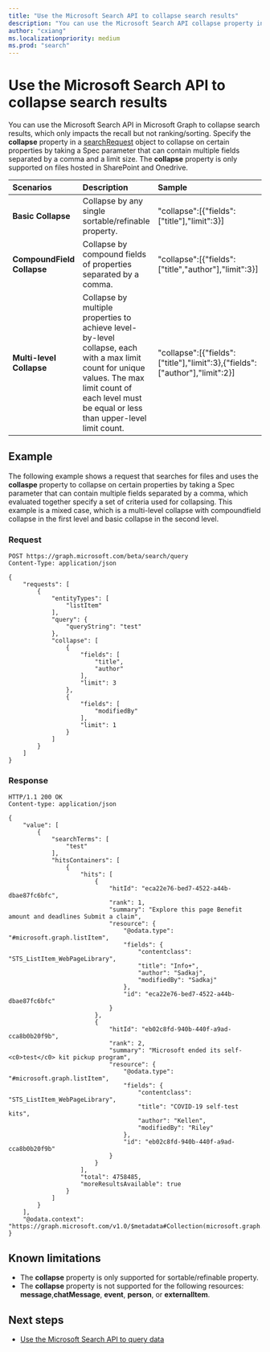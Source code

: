 ```yaml
---
title: "Use the Microsoft Search API to collapse search results"
description: "You can use the Microsoft Search API collapse property in Microsoft Graph to collapse search results by taking a spec parameter. Only supported on file type."
author: "cxiang"
ms.localizationpriority: medium
ms.prod: "search"
---
```


# Use the Microsoft Search API to collapse search results

You can use the Microsoft Search API in Microsoft Graph to collapse search results, which only impacts the recall but not ranking/sorting. Specify the **collapse** property in a [searchRequest](/graph/api/resources/searchrequest) object to collapse on certain properties by taking a Spec parameter that can contain multiple fields separated by a comma and a limit size. The **collapse** property is only supported on files hosted in SharePoint and Onedrive.

| Scenarios | Description | Sample |
| :----     | :----       | :----  |
|**Basic Collapse**|Collapse by any single sortable/refinable property.|"collapse":[{"fields":["title"],"limit":3}]|
|**CompoundField Collapse**|Collapse by compound fields of properties separated by a comma.|"collapse":[{"fields":["title","author"],"limit":3}]|
|**Multi-level Collapse**|Collapse by multiple properties to achieve level-by-level collapse, each with a max limit count for unique values. The max limit count of each level must be equal or less than upper-level limit count. |"collapse":[{"fields":["title"],"limit":3},{"fields":["author"],"limit":2}]|

## Example
The following example shows a request that searches for files and uses the **collaspe** property to collapse on certain properties by taking a Spec parameter that can contain multiple fields separated by a comma, which evaluated together specify a set of criteria used for collapsing. This example is a mixed case, which is a multi-level collapse with compoundfield collapse in the first level and basic collapse in the second level.

### Request

```HTTP
POST https://graph.microsoft.com/beta/search/query
Content-Type: application/json

{
    "requests": [
        {
            "entityTypes": [
                "listItem"
            ],
            "query": {
                "queryString": "test"
            },
            "collapse": [
                {
                    "fields": [
                        "title",
                        "author"
                    ],
                    "limit": 3
                },
                {
                    "fields": [
                        "modifiedBy"
                    ],
                    "limit": 1
                }
            ]
        }
    ]
}
```

### Response

```HTTP
HTTP/1.1 200 OK
Content-type: application/json

{
    "value": [
        {
            "searchTerms": [
                "test"
            ],
            "hitsContainers": [
                {
                    "hits": [
                        {
                            "hitId": "eca22e76-bed7-4522-a44b-dbae87fc6bfc",
                            "rank": 1,
                            "summary": "Explore this page Benefit amount and deadlines Submit a claim",
                            "resource": {
                                "@odata.type": "#microsoft.graph.listItem",
                                "fields": {
                                    "contentclass": "STS_ListItem_WebPageLibrary",
                                    "title": "Info+",
                                    "author": "Sadkaj",
                                    "modifiedBy": "Sadkaj"
                                },
                                "id": "eca22e76-bed7-4522-a44b-dbae87fc6bfc"
                            }
                        },
                        {
                            "hitId": "eb02c8fd-940b-440f-a9ad-cca8b0b20f9b",
                            "rank": 2,
                            "summary": "Microsoft ended its self-<c0>test</c0> kit pickup program",
                            "resource": {
                                "@odata.type": "#microsoft.graph.listItem",
                                "fields": {
                                    "contentclass": "STS_ListItem_WebPageLibrary",
                                    "title": "COVID-19 self-test kits",
                                    "author": "Kellen",
                                    "modifiedBy": "Riley"
                                },
                                "id": "eb02c8fd-940b-440f-a9ad-cca8b0b20f9b"
                            }
                        }
                    ],
                    "total": 4758485,
                    "moreResultsAvailable": true
                }
            ]
        }
    ],
    "@odata.context": "https://graph.microsoft.com/v1.0/$metadata#Collection(microsoft.graph.searchResponse)"
}
```

## Known limitations
- The **collapse** property is only supported for sortable/refinable property.
- The **collapse** property is not supported for the following resources: **message**,**chatMessage**, **event**, **person**, or **externalItem**.

## Next steps

- [Use the Microsoft Search API to query data](/graph/api/resources/search-api-overview)
